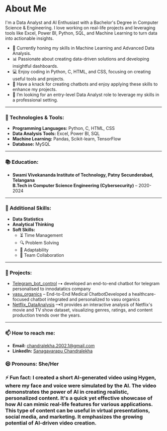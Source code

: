 # About Me

I'm a Data Analyst and AI Enthusiast with a Bachelor's Degree in Computer Science & Engineering. I love working on real-life projects and leveraging tools like Excel, Power BI, Python, SQL, and Machine Learning to turn data into actionable insights.

- 🌱 Currently honing my skills in Machine Learning and Advanced Data Analysis.
- 📊 Passionate about creating data-driven solutions and developing insightful dashboards.
- 💻 Enjoy coding in Python, C, HTML, and CSS, focusing on creating useful tools and projects.
- 🎨 Have a knack for creating chatbots and enjoy applying these skills to enhance my projects.
- 🎯 I’m looking for an entry-level Data Analyst role to leverage my skills in a professional setting.

---

### 🔧 Technologies & Tools:
- **Programming Languages:** Python, C, HTML, CSS
- **Data Analysis Tools:** Excel, Power BI, SQL
- **Machine Learning:** Pandas, Scikit-learn, TensorFlow
- **Database:** MySQL

---

### 📚 Education:
- **Swami Vivekananda Institute of Technology, Patny Secunderabad, Telangana**  
  **B.Tech in Computer Science Engineering (Cybersecurity)** – 2020-2024

---

### 💼 Additional Skills:
- **Data Statistics**
- **Analytical Thinking**
- **Soft Skills:**
  - ⏳ Time Management
  - 🔍 Problem Solving
  - 🔄 Adaptability
  - 🤝 Team Collaboration

---

### 📂 Projects:
- [Telegram_bot_control](https://github.com/chan882/Telegram_bot_control) –• developed an end-to-end chatbot for telegram personalised to innodatatics company
- [vasu_organics](https://github.com/chan882/vasu_organics) – End-to-End Medical ChatbotDeveloped a healthcare-focused chatbot integrated and personalized to vasu organics
- [Netflix_DataAnalysis](https://github.com/chan882/Netflix_DataAnalysis) –•It provides an interactive analysis of Netflix's movie and TV show dataset, visualizing genres, ratings, and content production trends over the years.
---

### 📫 How to reach me:
- **Email:** [chandralekha.2002.1@gmail.com](mailto:chandralekha.2002.1@gmail.com)
- **LinkedIn:** [Sanagavarapu Chandralekha](https://www.linkedin.com/in/sanagavarapu-chandralekha-462194233)

### 😄 Pronouns: She/Her
### ⚡ Fun fact: I created a short AI-generated video using Hygen, where my face and voice were simulated by the AI. The video demonstrates the power of AI in creating realistic, personalized content. It's a quick yet effective showcase of how AI can mimic real-life features for various applications. This type of content can be useful in virtual presentations, social media, and marketing. It emphasizes the growing potential of AI-driven video creation.
